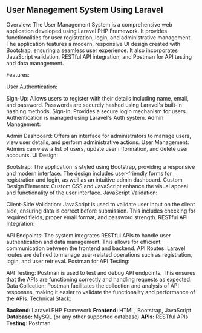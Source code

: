 <B> User Management System Using Laravel </B>
----------------------------------------------
Overview:
The User Management System is a comprehensive web application developed using Laravel PHP Framework. It provides functionalities for user registration, login, and administrative management. The application features a modern, responsive UI design created with Bootstrap, ensuring a seamless user experience. It also incorporates JavaScript validation, RESTful API integration, and Postman for API testing and data management.

Features:

User Authentication:

Sign-Up: Allows users to register with their details including name, email, and password. Passwords are securely hashed using Laravel's built-in hashing methods.
Sign-In: Provides a secure login mechanism for users. Authentication is managed using Laravel's Auth system.
Admin Management:

Admin Dashboard: Offers an interface for administrators to manage users, view user details, and perform administrative actions.
User Management: Admins can view a list of users, update user information, and delete user accounts.
UI Design:

Bootstrap: The application is styled using Bootstrap, providing a responsive and modern interface. The design includes user-friendly forms for registration and login, as well as an intuitive admin dashboard.
Custom Design Elements: Custom CSS and JavaScript enhance the visual appeal and functionality of the user interface.
JavaScript Validation:

Client-Side Validation: JavaScript is used to validate user input on the client side, ensuring data is correct before submission. This includes checking for required fields, proper email format, and password strength.
RESTful API Integration:

API Endpoints: The system integrates RESTful APIs to handle user authentication and data management. This allows for efficient communication between the frontend and backend.
API Routes: Laravel routes are defined to manage user-related operations such as registration, login, and user retrieval.
Postman for API Testing:

API Testing: Postman is used to test and debug API endpoints. This ensures that the APIs are functioning correctly and handling requests as expected.
Data Collection: Postman facilitates the collection and analysis of API responses, making it easier to validate the functionality and performance of the APIs.
Technical Stack:

<B> Backend: </B> Laravel PHP Framework 
<B> Frontend: </B>  HTML, Bootstrap, JavaScript
<B> Database: </B> MySQL (or any other supported database) 
<B> APIs: </B>  RESTful APIs 
<B> Testing: </B> Postman 
